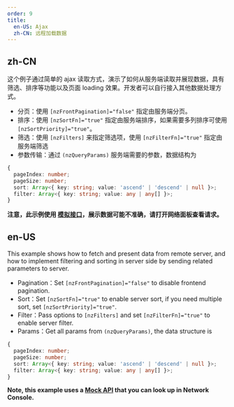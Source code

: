 ```yaml
---
order: 9
title:
  en-US: Ajax
  zh-CN: 远程加载数据
---
```


## zh-CN

这个例子通过简单的 ajax 读取方式，演示了如何从服务端读取并展现数据，具有筛选、排序等功能以及页面 loading 效果。开发者可以自行接入其他数据处理方式。

- 分页：使用 `[nzFrontPagination]="false"` 指定由服务端分页。
- 排序：使用 `[nzSortFn]="true"` 指定由服务端排序，如果需要多列排序可使用 `[nzSortPriority]="true"`。
- 筛选：使用 `[nzFilters]` 来指定筛选项，使用 `[nzFilterFn]="true"` 指定由服务端筛选
- 参数传输：通过 `(nzQueryParams)` 服务端需要的参数，数据结构为

```typescript
{
  pageIndex: number;
  pageSize: number;
  sort: Array<{ key: string; value: 'ascend' | 'descend' | null }>;
  filter: Array<{ key: string; value: any | any[] }>;
}
```

**注意，此示例使用 [模拟接口](https://randomuser.me)，展示数据可能不准确，请打开网络面板查看请求。**

## en-US

This example shows how to fetch and present data from remote server, and how to implement filtering and sorting in server side by sending related parameters to server.

- Pagination：Set `[nzFrontPagination]="false"` to disable frontend pagination.
- Sort：Set `[nzSortFn]="true"` to enable server sort, if you need multiple sort, set `[nzSortPriority]="true"`.
- Filter：Pass options to `[nzFilters]` and set `[nzFilterFn]="true"` to enable server filter.
- Params：Get all params from `(nzQueryParams)`, the data structure is

```typescript
{
  pageIndex: number;
  pageSize: number;
  sort: Array<{ key: string; value: 'ascend' | 'descend' | null }>;
  filter: Array<{ key: string; value: any | any[] }>;
}
```

**Note, this example uses a [Mock API](https://randomuser.me) that you can look up in Network Console.**
